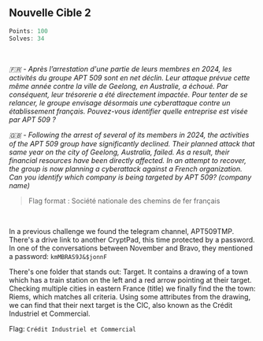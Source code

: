 ## Nouvelle Cible 2
```js
Points: 100
Solves: 34
```

<br>

*🇫🇷 - Après l’arrestation d'une partie de leurs membres en 2024, les activités du groupe APT 509 sont en net déclin. Leur attaque prévue cette même année contre la ville de Geelong, en Australie, a échoué. Par conséquent, leur trésorerie a été directement impactée. Pour tenter de se relancer, le groupe envisage désormais une cyberattaque contre un établissement français.*
*Pouvez-vous identifier quelle entreprise est visée par APT 509 ?*

*🇬🇧 - Following the arrest of several of its members in 2024, the activities of the APT 509 group have significantly declined. Their planned attack that same year on the city of Geelong, Australia, failed. As a result, their financial resources have been directly affected. In an attempt to recover, the group is now planning a cyberattack against a French organization.*
*Can you identify which company is being targeted by APT 509? (company name)*

> Flag format : Société nationale des chemins de fer français

<br>

In a previous challenge we found the telegram channel, APT509TMP. There's a drive link to another CryptPad, this time protected by a password. In one of the conversations between November and Bravo, they mentioned a password: `kmMBRAS9J&$jonnF`

There's one folder that stands out: Target. It contains a drawing of a town which has a train station on the left and a red arrow pointing at their target.
Checking multiple cities in eastern France (title) we finally find the the town: Riems, which matches all criteria. Using some attributes from the drawing, we can find that their next target is the CIC, also known as the Crédit Industriel et Commercial. 

Flag: ``Crédit Industriel et Commercial``

